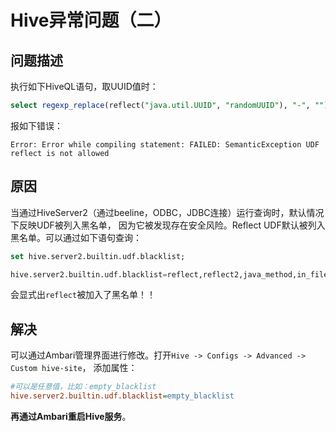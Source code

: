 Hive异常问题（二）
================================================================================
## 问题描述
执行如下HiveQL语句，取UUID值时：
```sql
select regexp_replace(reflect("java.util.UUID", "randomUUID"), "-", "");
```
报如下错误：
```
Error: Error while compiling statement: FAILED: SemanticException UDF reflect is not allowed
```

## 原因
当通过HiveServer2（通过beeline，ODBC，JDBC连接）运行查询时，默认情况下反映UDF被列入黑名单，
因为它被发现存在安全风险。Reflect UDF默认被列入黑名单。可以通过如下语句查询：
```sql
set hive.server2.builtin.udf.blacklist;

hive.server2.builtin.udf.blacklist=reflect,reflect2,java_method,in_file
```
会显式出`reflect`被加入了黑名单！！

## 解决
可以通过Ambari管理界面进行修改。打开`Hive -> Configs -> Advanced -> Custom hive-site`，
添加属性：
```ini
#可以是任意值，比如：empty_blacklist
hive.server2.builtin.udf.blacklist=empty_blacklist
```
**再通过Ambari重启Hive服务**。